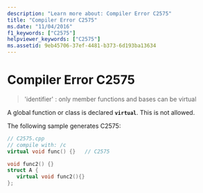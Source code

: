```yaml
---
description: "Learn more about: Compiler Error C2575"
title: "Compiler Error C2575"
ms.date: "11/04/2016"
f1_keywords: ["C2575"]
helpviewer_keywords: ["C2575"]
ms.assetid: 9eb45706-37ef-4481-b373-6d193ba13634
---
```

# Compiler Error C2575

> 'identifier' : only member functions and bases can be virtual

A global function or class is declared **`virtual`**. This is not allowed.

The following sample generates C2575:

```cpp
// C2575.cpp
// compile with: /c
virtual void func() {}   // C2575

void func2() {}
struct A {
   virtual void func2(){}
};
```
